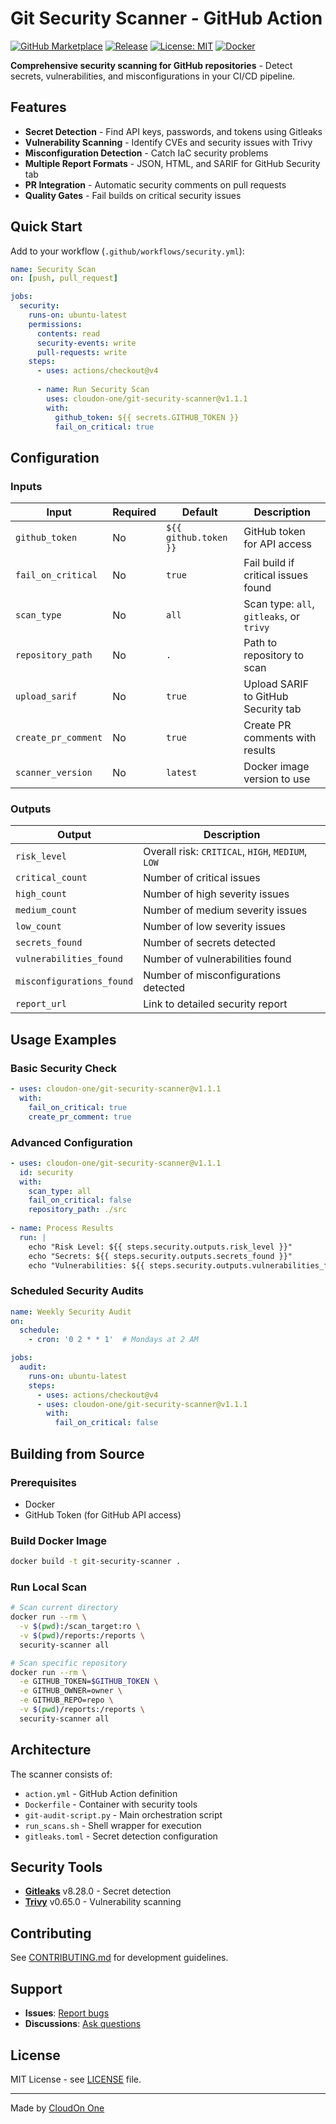 # Git Security Scanner - GitHub Action

[![GitHub Marketplace](https://img.shields.io/badge/Marketplace-Git%20Security%20Scanner-blue?logo=github)](https://github.com/marketplace/actions/git-security-scanner)
[![Release](https://img.shields.io/badge/Release-v1.1.1-green)](https://github.com/cloudon-one/git-security-scanner/releases/tag/v1.1.1)
[![License: MIT](https://img.shields.io/badge/License-MIT-yellow.svg)](https://opensource.org/licenses/MIT)
[![Docker](https://img.shields.io/badge/Docker-ghcr.io-blue?logo=docker)](https://ghcr.io/cloudon-one/security-scanner)

**Comprehensive security scanning for GitHub repositories** - Detect secrets, vulnerabilities, and misconfigurations in your CI/CD pipeline.

## Features

- **Secret Detection** - Find API keys, passwords, and tokens using Gitleaks
- **Vulnerability Scanning** - Identify CVEs and security issues with Trivy
- **Misconfiguration Detection** - Catch IaC security problems
- **Multiple Report Formats** - JSON, HTML, and SARIF for GitHub Security tab
- **PR Integration** - Automatic security comments on pull requests
- **Quality Gates** - Fail builds on critical security issues

## Quick Start

Add to your workflow (`.github/workflows/security.yml`):

```yaml
name: Security Scan
on: [push, pull_request]

jobs:
  security:
    runs-on: ubuntu-latest
    permissions:
      contents: read
      security-events: write
      pull-requests: write
    steps:
      - uses: actions/checkout@v4
      
      - name: Run Security Scan
        uses: cloudon-one/git-security-scanner@v1.1.1
        with:
          github_token: ${{ secrets.GITHUB_TOKEN }}
          fail_on_critical: true
```

## Configuration

### Inputs

| Input | Required | Default | Description |
|-------|----------|---------|-------------|
| `github_token` | No | `${{ github.token }}` | GitHub token for API access |
| `fail_on_critical` | No | `true` | Fail build if critical issues found |
| `scan_type` | No | `all` | Scan type: `all`, `gitleaks`, or `trivy` |
| `repository_path` | No | `.` | Path to repository to scan |
| `upload_sarif` | No | `true` | Upload SARIF to GitHub Security tab |
| `create_pr_comment` | No | `true` | Create PR comments with results |
| `scanner_version` | No | `latest` | Docker image version to use |

### Outputs

| Output | Description |
|--------|-------------|
| `risk_level` | Overall risk: `CRITICAL`, `HIGH`, `MEDIUM`, `LOW` |
| `critical_count` | Number of critical issues |
| `high_count` | Number of high severity issues |
| `medium_count` | Number of medium severity issues |
| `low_count` | Number of low severity issues |
| `secrets_found` | Number of secrets detected |
| `vulnerabilities_found` | Number of vulnerabilities found |
| `misconfigurations_found` | Number of misconfigurations detected |
| `report_url` | Link to detailed security report |

## Usage Examples

### Basic Security Check

```yaml
- uses: cloudon-one/git-security-scanner@v1.1.1
  with:
    fail_on_critical: true
    create_pr_comment: true
```

### Advanced Configuration

```yaml
- uses: cloudon-one/git-security-scanner@v1.1.1
  id: security
  with:
    scan_type: all
    fail_on_critical: false
    repository_path: ./src
    
- name: Process Results
  run: |
    echo "Risk Level: ${{ steps.security.outputs.risk_level }}"
    echo "Secrets: ${{ steps.security.outputs.secrets_found }}"
    echo "Vulnerabilities: ${{ steps.security.outputs.vulnerabilities_found }}"
```

### Scheduled Security Audits

```yaml
name: Weekly Security Audit
on:
  schedule:
    - cron: '0 2 * * 1'  # Mondays at 2 AM

jobs:
  audit:
    runs-on: ubuntu-latest
    steps:
      - uses: actions/checkout@v4
      - uses: cloudon-one/git-security-scanner@v1.1.1
        with:
          fail_on_critical: false
```

## Building from Source

### Prerequisites
- Docker
- GitHub Token (for GitHub API access)

### Build Docker Image

```bash
docker build -t git-security-scanner .
```

### Run Local Scan

```bash
# Scan current directory
docker run --rm \
  -v $(pwd):/scan_target:ro \
  -v $(pwd)/reports:/reports \
  security-scanner all

# Scan specific repository
docker run --rm \
  -e GITHUB_TOKEN=$GITHUB_TOKEN \
  -e GITHUB_OWNER=owner \
  -e GITHUB_REPO=repo \
  -v $(pwd)/reports:/reports \
  security-scanner all
```

## Architecture

The scanner consists of:
- `action.yml` - GitHub Action definition
- `Dockerfile` - Container with security tools
- `git-audit-script.py` - Main orchestration script
- `run_scans.sh` - Shell wrapper for execution
- `gitleaks.toml` - Secret detection configuration

## Security Tools

- **[Gitleaks](https://github.com/gitleaks/gitleaks)** v8.28.0 - Secret detection
- **[Trivy](https://github.com/aquasecurity/trivy)** v0.65.0 - Vulnerability scanning

## Contributing

See [CONTRIBUTING.md](CONTRIBUTING.md) for development guidelines.

## Support

- **Issues**: [Report bugs](https://github.com/cloudon-one/git-security-scanner/issues)
- **Discussions**: [Ask questions](https://github.com/cloudon-one/git-security-scanner/discussions)

## License

MIT License - see [LICENSE](LICENSE) file.

---

Made by [CloudOn One](https://github.com/cloudon-one)